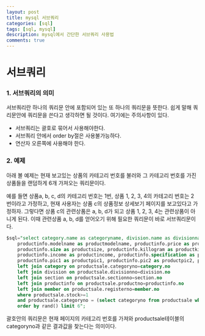 ```yaml
---
layout: post
title: mysql 서브쿼리
categories: [sql]
tags: [sql, mysql]
description: mysql에서 간단한 서브쿼리 사용법
comments: true
---
```

# **서브쿼리**  
### 1. 서브쿼리의 의미  
서브쿼리란 하나의 쿼리문 안에 포함되어 있는 또 하나의 쿼리문을 뜻한다. 쉽게 말해 쿼리문안에 쿼리문을 쓴다고 생각하면 될 것이다. 여기에는 주의사항이 있다.  
  * 서브쿼리는 괄호로 묶어서 사용해야한다.  
  * 서브쿼리 안에서 order by절은 사용불가능하다.  
  * 연산자 오른쪽에 사용해야 한다.
  
### 2. 예제  
아래 볼 예제는 현재 보고있는 상품의 카테고리 번호를 불러와 그 카테고리 번호를 가진 상품들을 랜덤하게 6개 가져오는 쿼리문이다.

예를 들면 상품a, b, c, d의 카테고리 번호는 1번, 상품  1, 2, 3, 4의 카테고리 번호는 2번이라고 가정하고, 현재 사용자는 상품 c의 상품정보 상세보기 페이지를 보고있다고 가정하자. 그렇다면 상품 c의 관련상품은 a, b, d가 되고 상품 1, 2, 3, 4는 관련상품이 아니게 된다. 이때 관련상품 a, b, d를 얻어오기 위해 필요한 쿼리문이 바로 서브쿼리문이다.  
~~~sql
$sql="select category.name as categoryname, division.name as divisionname, section.name as sectionname,
	productinfo.modelname as productmodelname, productinfo.price as productprice, productinfo.volt as productvolt, productinfo.watt as productwatt, productinfo.date as productdate,
	productinfo.size as productsize, productinfo.killogram as productkillogram, productinfo.color as productcolor, productinfo.feature as productfeature, productinfo.brand as productbrand, productinfo.madeby as productmadeby,
	productinfo.income as productincome, productinfo.specification as productspecification, productinfo.kc1 as productkc1, productinfo.kc2 as productkc2,
	productinfo.pic1 as productpic1, productinfo.pic2 as productpic2, productinfo.pic3 as productpic3, member.name as adminname, productsale.* from productsale
	left join category on productsale.categoryno=category.no
	left join division on productsale.divisionno=division.no
	left join section on productsale.sectionno=section.no
	left join productinfo on productsale.productno=productinfo.no
	left join member on productsale.registerno=member.no
	where productsale.stock>=1
	and productsale.categoryno = (select categoryno from productsale where no='$no')
	order by rand() limit 6";
~~~  
괄호안의 쿼리문은 현재 페이지의 카테고리 번호를 가져와 productsale테이블의 categoryno과 같은 결과값을 찾는다는 의미이다.

